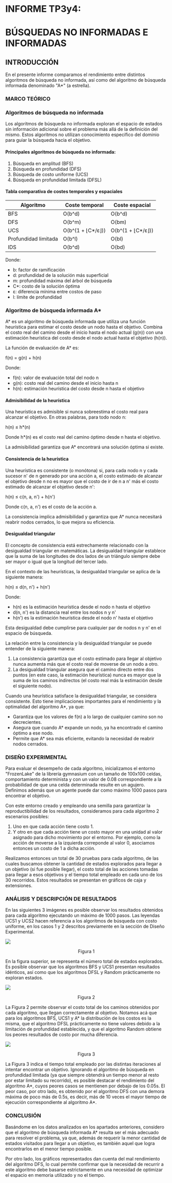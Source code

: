# INFORME TP3y4:
# BÚSQUEDAS NO INFORMADAS E INFORMADAS


## **INTRODUCCIÓN**

En el presente informe comparamos el rendimiento entre distintos algoritmos de búsqueda no informada, así como del algoritmo de búsqueda informada denominado "A*" (a estrella).

### **MARCO TEÓRICO** 

### Algoritmos de búsqueda no informada

Los algoritmos de búsqueda no informada exploran el espacio de estados sin información adicional sobre el problema más allá de la definición del mismo. Estos algoritmos no utilizan conocimiento específico del dominio para guiar la búsqueda hacia el objetivo.
#### Principales algoritmos de búsqueda no informada:

1. Búsqueda en amplitud (BFS)
2. Búsqueda en profundidad (DFS)
3. Búsqueda de costo uniforme (UCS)
4. Búsqueda en profundidad limitada (DFSL)
#### Tabla comparativa de costes temporales y espaciales

|Algoritmo|Coste temporal|Coste espacial|
|---|---|---|
|BFS|O(b^d)|O(b^d)|
|DFS|O(b^m)|O(bm)|
|UCS|O(b^(1 + ⌊C*/ε⌋))|O(b^(1 + ⌊C*/ε⌋))|
|Profundidad limitada|O(b^l)|O(bl)|
|IDS|O(b^d)|O(bd)|
Donde:
- b: factor de ramificación
- d: profundidad de la solución más superficial
- m: profundidad máxima del árbol de búsqueda
- C*: costo de la solución óptima
- ε: diferencia mínima entre costos de paso
- l: límite de profundidad
### Algoritmo de búsqueda informada A*

A* es un algoritmo de búsqueda informada que utiliza una función heurística para estimar el costo desde un nodo hasta el objetivo. Combina el costo real del camino desde el inicio hasta el nodo actual (g(n)) con una estimación heurística del costo desde el nodo actual hasta el objetivo (h(n)).

La función de evaluación de A* es:

f(n) = g(n) + h(n)

Donde:
- f(n): valor de evaluación total del nodo n
- g(n): costo real del camino desde el inicio hasta n
- h(n): estimación heurística del costo desde n hasta el objetivo
#### Admisibilidad de la heurística

Una heurística es admisible si nunca sobreestima el costo real para alcanzar el objetivo. En otras palabras, para todo nodo n:

h(n) ≤ h*(n)

Donde h*(n) es el costo real del camino óptimo desde n hasta el objetivo.

La admisibilidad garantiza que A* encontrará una solución óptima si existe.
#### Consistencia de la heurística

Una heurística es consistente (o monótona) si, para cada nodo n y cada sucesor n' de n generado por una acción a, el costo estimado de alcanzar el objetivo desde n no es mayor que el costo de ir de n a n' más el costo estimado de alcanzar el objetivo desde n':

h(n) ≤ c(n, a, n') + h(n')

Donde c(n, a, n') es el costo de la acción a.

La consistencia implica admisibilidad y garantiza que A* nunca necesitará reabrir nodos cerrados, lo que mejora su eficiencia.

#### Desigualdad triangular

El concepto de consistencia está estrechamente relacionado con la desigualdad triangular en matemáticas. La desigualdad triangular establece que la suma de las longitudes de dos lados de un triángulo siempre debe ser mayor o igual que la longitud del tercer lado.

En el contexto de las heurísticas, la desigualdad triangular se aplica de la siguiente manera:

h(n) ≤ d(n, n') + h(n')

Donde:

- h(n) es la estimación heurística desde el nodo n hasta el objetivo
- d(n, n') es la distancia real entre los nodos n y n'
- h(n') es la estimación heurística desde el nodo n' hasta el objetivo

Esta desigualdad debe cumplirse para cualquier par de nodos n y n' en el espacio de búsqueda.

La relación entre la consistencia y la desigualdad triangular se puede entender de la siguiente manera:

1. La consistencia garantiza que el costo estimado para llegar al objetivo nunca aumenta más que el costo real de moverse de un nodo a otro.
2. La desigualdad triangular asegura que el camino directo entre dos puntos (en este caso, la estimación heurística) nunca es mayor que la suma de los caminos indirectos (el costo real más la estimación desde el siguiente nodo).

Cuando una heurística satisface la desigualdad triangular, se considera consistente. Esto tiene implicaciones importantes para el rendimiento y la optimalidad del algoritmo A*, ya que:

- Garantiza que los valores de f(n) a lo largo de cualquier camino son no decrecientes.
- Asegura que cuando A* expande un nodo, ya ha encontrado el camino óptimo a ese nodo.
- Permite que A* sea más eficiente, evitando la necesidad de reabrir nodos cerrados.

### **DISEÑO EXPERIMENTAL**

Para evaluar el desempeño de cada algoritmo, inicializamos el entorno "FrozenLake" de la librería gymnasium con un tamaño de 100x100 celdas, comportamiento determinista y con un valor de 0.08 correspondiente a la probabilidad de que una celda determinada resulte en un agujero. Definimos además que un agente puede dar como máximo 1000 pasos para encontrar el objetivo.

Con este entorno creado y empleando una semilla para garantizar la reproductibilidad de los resultados, consideramos para cada algoritmo 2 escenarios posibles: 
1. Uno en que cada acción tiene costo 1.
2. Y otro en que cada acción tiene un costo mayor en una unidad al valor asignado para dicho movimiento por el entorno. Por ejemplo, como la acción de moverse a la izquierda correponde al valor 0, asociamos entonces un costo de 1 a dicha acción.

Realizamos entonces un total de 30 pruebas para cada algoritmo, de las cuales buscamos obtener la cantidad de estados explorados para llegar a un objetivo (si fue posible llegar), el costo total de las acciones tomadas para llegar a esos objetivos y el tiempo total empleado en cada uno de los 30 recorridos. Estos resultados se presentan en gráficos de caja y extensiones.

### **ANÁLISIS Y DESCRIPCIÓN DE RESULTADOS**

En las siguientes 3 imágenes es posible observar los resultados obtenidos para cada algoritmo ejecutando un máximo de 1000 pasos. Las leyendas UCS1 y UCS2 hacen referencia a los algoritmos de búsqueda con costo uniforme, en los casos 1 y 2 descritos previamente en la sección de Diseño Experimental.

![](./images/figura1.png)
<p align="center">Figura 1</p>

En la figura superior, se representa el número total de estados explorados. Es posible observar que los algoritmos BFS y UCS1 presentan resultados idénticos, así como que los algoritmos DFSL y Random prácticamente no exploran estados.

![](./images/figura2.png)
<p align="center">Figura 2</p>

La Figura 2 permite observar el costo total de los caminos obtenidos por cada algoritmo, que llegan correctamente al objetivo. Notamos acá que para los algoritmos BFS, UCS1 y A* la distribución de los costos es la misma, que el algoritmo DFSL prácticamente no tiene valores debido a la limitación de profundidad establecida, y que el algoritmo Random obtiene los peores resultados de costo por mucha diferencia.

![](./images/figura3.png)
<p align="center">Figura 3</p>

La Figura 3 indica el tiempo total empleado por las distintas iteraciones al intentar encontrar un objetivo. Ignorando el algoritmo de búsqueda en profundidad limitada (ya que siempre obtendrá un tiempo menor al resto por estar limitado su recorrido), es posible destacar el rendimiento del algoritmo A*, cuyos peores casos se mentienen por debajo de los 0.05s. El peor caso, por otro lado, es obtenido por el algoritmo DFS con una demora máxima de poco más de 0.5s, es decir, más de 10 veces el mayor tiempo de ejecución correspondiente al algoritmo A*.

### **CONCLUSIÓN**

Basándome en los datos analizados en los apartados anteriores, considero que el algoritmo de búsqueda informada A* resulta ser el más adecuado para resolver el problema, ya que, además de requerir la menor cantidad de estados visitados para llegar a un objetivo, es también aquel que logra encontrarlos en el menor tiempo posible. 

Por otro lado, los gráficos representados dan cuenta del mal rendimiento del algoritmo DFS, lo cual permite confirmar que la necesidad de recurrir a este algoritmo debe basarse estrictamente en una necesidad de optimizar el espacio en memoria utilizado y no el tiempo. 

